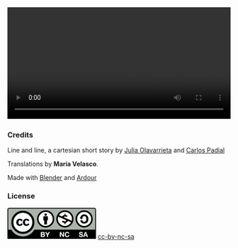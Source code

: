 <div class='centered-content' style='width: 100%'>
  <video class='video' controls loop style='width: 100%'>
    <source src="video/lineaylineo_HD.mov"  type="video/mp4">
    <source src="video/lineaylineo_HD.webm" type="video/webm">
    <track label="Español" kind="subtitles" srclang="es" src='subtitles/lineaylineo_es.vtt' default>
    <track label="English" kind="subtitles" srclang="en" src='subtitles/lineaylineo_en.vtt'>
    <track label="French" kind="subtitles" srclang="fr" src='subtitles/lineaylineo_fr.vtt'>
  </video>
</div>

### Credits

Line and line, a cartesian short story by [Julia Olavarrieta](http://estoyhechountrapo.com/) and [Carlos Padial](http://surreal.asturnazari.com)

Translations by **María Velasco**.

Made with [Blender](https://blender.org) and [Ardour](https://ardour.org/)

### License

<div class='license'>
  <img src="imgs/cc-by-nc-sa_icon.svg.png" alt='cc-by-nc-sa'>
  <a href="https://creativecommons.org/licenses/by-nc-sa/3.0/es/">cc-by-nc-sa</a>
</div>

<link rel="stylesheet" type="text/css" href="style.css">